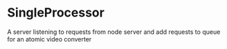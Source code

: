 # SingleProcessor
A server listening to requests from node server and add requests to queue for an atomic video converter
